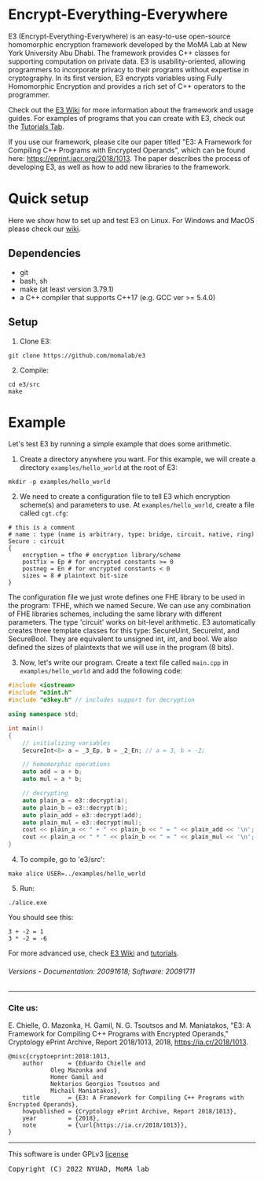 # Encrypt-Everything-Everywhere


E3 (Encrypt-Everything-Everywhere) is an easy-to-use open-source homomorphic encryption framework developed by the MoMA Lab at New York University Abu Dhabi. The framework provides C++ classes for supporting computation on private data. E3 is usability-oriented, allowing programmers to incorporate privacy to their programs without expertise in cryptography. In its first version, E3 encrypts variables using Fully Homomorphic Encryption and provides a rich set of C++ operators to the programmer.

Check out the [E3 Wiki](https://github.com/momalab/e3/wiki) for more information about the framework and usage guides. For examples of programs that you can create with E3, check out the [Tutorials Tab](./tutorials).

If you use our framework, please cite our paper titled "E3: A Framework for Compiling C++ Programs with Encrypted Operands", which can be found here: https://eprint.iacr.org/2018/1013. The paper describes the process of developing E3, as well as how to add new libraries to the framework.

# Quick setup

Here we show how to set up and test E3 on Linux. For Windows and MacOS please check our [wiki](https://github.com/momalab/e3/wiki/installing-e3).

## Dependencies

* git
* bash, sh
* make (at least version 3.79.1)
* a C++ compiler that supports C++17 (e.g. GCC ver >= 5.4.0)

## Setup

1. Clone E3:
```
git clone https://github.com/momalab/e3
```

2. Compile:
```
cd e3/src
make
```


# Example

Let's test E3 by running a simple example that does some arithmetic.

1. Create a directory anywhere you want. For this example, we will create a directory `examples/hello_world` at the root of E3:
```
mkdir -p examples/hello_world
```

2. We need to create a configuration file to tell E3 which encryption scheme(s) and parameters to use. At `examples/hello_world`, create a file called `cgt.cfg`:
```
# this is a comment
# name : type (name is arbitrary, type: bridge, circuit, native, ring)
Secure : circuit
{
    encryption = tfhe # encryption library/scheme
    postfix = Ep # for encrypted constants >= 0
    postneg = En # for encrypted constants < 0
    sizes = 8 # plaintext bit-size
}

```
The configuration file we just wrote defines one FHE library to be used in the program: TFHE, which we named Secure. We can use any combination of FHE libraries schemes, including the same library with different parameters.
The type 'circuit' works on bit-level arithmetic. E3 automatically creates three template classes for this type: SecureUint, SecureInt, and SecureBool. They are equivalent to unsigned int, int, and bool. We also defined the sizes of plaintexts that we will use in the program (8 bits).

3. Now, let's write our program. Create a text file called `main.cpp` in `examples/hello_world` and add the following code:

``` c++
#include <iostream>
#include "e3int.h"
#include "e3key.h" // includes support for decryption

using namespace std;

int main()
{
    // initializing variables
    SecureInt<8> a = _3_Ep, b = _2_En; // a = 3, b = -2;

    // homomorphic operations
    auto add = a + b;
    auto mul = a * b;

    // decrypting
    auto plain_a = e3::decrypt(a);
    auto plain_b = e3::decrypt(b);
    auto plain_add = e3::decrypt(add);
    auto plain_mul = e3::decrypt(mul);
    cout << plain_a << " + " << plain_b << " = " << plain_add << '\n';
    cout << plain_a << " * " << plain_b << " = " << plain_mul << '\n';
}

```

4. To compile, go to 'e3/src':
```
make alice USER=../examples/hello_world
```

5. Run:
```
./alice.exe
```
You should see this:
```
3 + -2 = 1
3 * -2 = -6
```

For more advanced use, check [E3 Wiki](https://github.com/momalab/e3/wiki) and [tutorials](./tutorials).

###### Versions - Documentation: 20091618; Software: 20091711

-----

### Cite us:

E. Chielle, O. Mazonka, H. Gamil, N. G. Tsoutsos and M. Maniatakos, "E3: A Framework for Compiling C++ Programs with Encrypted Operands," Cryptology ePrint Archive, Report 2018/1013, 2018, https://ia.cr/2018/1013.

```
@misc{cryptoeprint:2018:1013,
    author       = {Eduardo Chielle and
		    Oleg Mazonka and
		    Homer Gamil and
		    Nektarios Georgios Tsoutsos and
		    Michail Maniatakos},
    title        = {E3: A Framework for Compiling C++ Programs with Encrypted Operands},
    howpublished = {Cryptology ePrint Archive, Report 2018/1013},
    year         = {2018},
    note         = {\url{https://ia.cr/2018/1013}},
}
```

-----

This software is under GPLv3 [license](license.txt)

<pre>
Copyright (C) 2022 NYUAD, MoMA lab
<https://wp.nyu.edu/momalab/>
<pre/>

